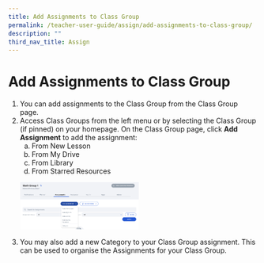 ```yaml
---
title: Add Assignments to Class Group
permalink: /teacher-user-guide/assign/add-assignments-to-class-group/
description: ""
third_nav_title: Assign
---
```

<h1 id="add-assignments-to-class-group">Add Assignments to Class Group</h1>
<ol>
<li>You can add assignments to the Class Group from the Class Group page. </li>
<li>Access Class Groups from the left menu or by selecting the Class Group (if pinned) on your homepage. On the Class Group page, click <strong>Add Assignment</strong> to add the assignment:<ol style="list-style-type: lower-alpha;">
<li>From New Lesson</li>
<li>From My Drive</li>
<li>From Library</li>
<li>From Starred Resources</li>
</ol>
</li>
<p><img style="width: 50%;" src="/images/2Teacher/AS-AddAssignment1.png"></p>
<li>You may also add a new Category to your Class Group assignment. This can be used to organise the Assignments for your Class Group.</li>
</ol>